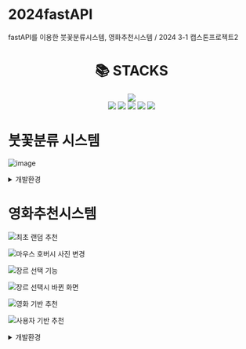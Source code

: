 # 2024fastAPI
fastAPI를 이용한 붓꽃분류시스템, 영화추천시스템 / 2024 3-1 캡스톤프로젝트2

<div align=center><h1>📚 STACKS</h1></div>

<div align=center> 
<!--   https://simpleicons.org/
  <img src="https://img.shields.io/badge/[아이콘 검색]-[색상코드]?style=for-the-badge&logo=[아이콘 검색]&logoColor=white"> -->

  <img src="https://img.shields.io/badge/python-3776AB?style=for-the-badge&logo=python&logoColor=white">
  <br>
  <img src="https://img.shields.io/badge/html5-E34F26?style=for-the-badge&logo=html5&logoColor=white">
  <img src="https://img.shields.io/badge/javascript-F7DF1E?style=for-the-badge&logo=javascript&logoColor=black">
  <img src="https://img.shields.io/badge/css3-1572B6?style=for-the-badge&logo=css3&logoColor=white">
  <img src="https://img.shields.io/badge/fastapi-009688?style=for-the-badge&logo=fastapi&logoColor=white">
  <img src="https://img.shields.io/badge/github-181717?style=for-the-badge&logo=github&logoColor=white">
</div>


# 붓꽃분류 시스템

![image](https://github.com/smallbrowndog/2024fastAPI/assets/136410944/f2c592e5-467d-4e12-a325-7713cb419b4a)


<details>
<summary>개발환경</summary>

annotated-types==0.6.0  
anyio==4.3.0  
click==8.1.7  
colorama==0.4.6  
exceptiongroup==1.2.0  
fastapi==0.110.0  
h11==0.14.0  
idna==3.6  
joblib==1.3.2  
numpy==1.26.4  
pandas==2.2.1  
pydantic==2.6.3  
pydantic_core==2.16.3  
python-dateutil==2.9.0.post0  
pytz==2024.1  
scikit-learn==1.4.1.post1  
scipy==1.12.0  
six==1.16.0  
sniffio==1.3.1  
starlette==0.36.3  
threadpoolctl==3.3.0  
typing_extensions==4.10.0  
tzdata==2024.1  
uvicorn==0.27.1  
</details>




# 영화추천시스템

![최초 랜덤 추천](https://github.com/smallbrowndog/2024fastAPI/assets/136410944/974420eb-e1c3-461b-9e03-7e3568107eb3)

![마우스 호버시 사진 변경](https://github.com/smallbrowndog/2024fastAPI/assets/136410944/5d608637-e54c-4f4d-945f-c983636a4897)

![장르 선택 기능](https://github.com/smallbrowndog/2024fastAPI/assets/136410944/cb61a623-c217-4f8f-b9f4-1c41b8da1e90)

![장르 선택시 바뀐 화면](https://github.com/smallbrowndog/2024fastAPI/assets/136410944/bb216054-a665-4a78-9641-0b3a14744b51)

![영화 기반 추천](https://github.com/smallbrowndog/2024fastAPI/assets/136410944/e9558425-ae24-4d61-b680-8cded9263a73)

![사용자 기반 추천](https://github.com/smallbrowndog/2024fastAPI/assets/136410944/2cb18cea-1f1b-42f4-adcb-1fef88e5b50f)


<details>
<summary>개발환경</summary>

annotated-types==0.6.0  
anyio==4.3.0  
certifi==2024.2.2  
charset-normalizer==3.3.2  
click==8.1.7  
colorama==0.4.6  
exceptiongroup==1.2.0  
fastapi==0.110.0  
h11==0.14.0  
idna==3.6  
implicit==0.7.2  
numpy==1.26.4  
pandas==2.2.1  
pydantic==2.6.4  
pydantic_core==2.16.3  
python-dateutil==2.9.0.post0  
pytz==2024.1  
requests==2.31.0  
resolver==0.2.1  
scipy==1.12.0  
six==1.16.0  
sniffio==1.3.1  
starlette==0.36.3  
threadpoolctl==3.4.0  
tqdm==4.66.2  
typing_extensions==4.10.0  
tzdata==2024.1  
urllib3==2.2.1  
uvicorn==0.28.1  
</details>


